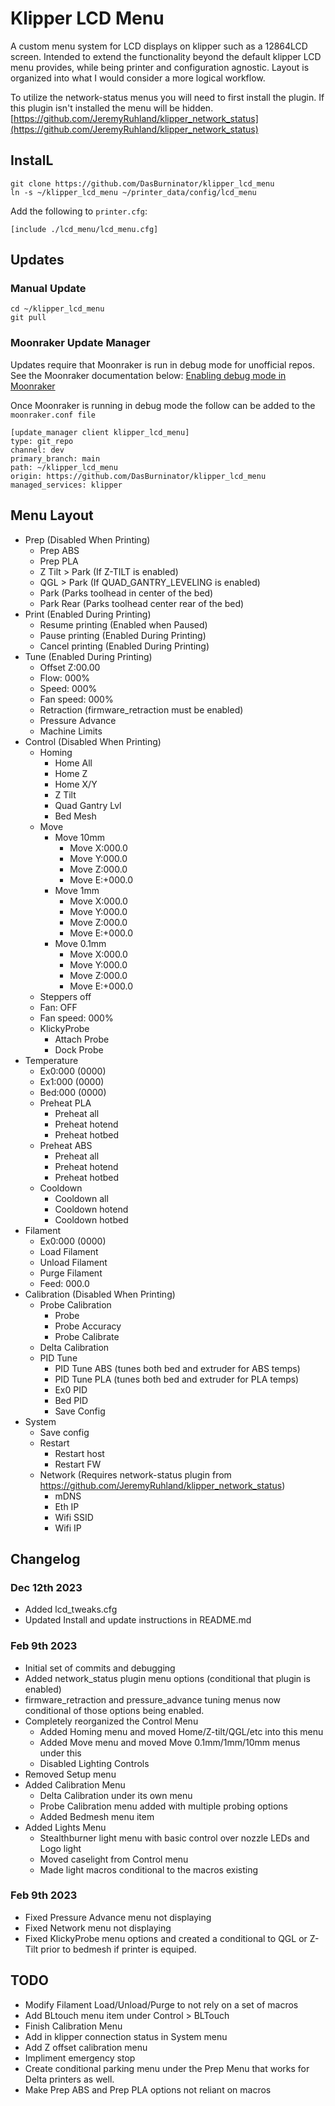# Klipper LCD Menu

A custom menu system for LCD displays on klipper such as a 12864LCD screen.
Intended to extend the functionality beyond the default klipper LCD menu provides, while being printer and configuration agnostic.
Layout is organized into what I would consider a more logical workflow.

To utilize the network-status menus you will need to first install the plugin. If this plugin isn't installed the menu will be hidden.
[https://github.com/JeremyRuhland/klipper_network_status](https://github.com/JeremyRuhland/klipper_network_status)

## InstalL

```
git clone https://github.com/DasBurninator/klipper_lcd_menu
ln -s ~/klipper_lcd_menu ~/printer_data/config/lcd_menu
```

Add the following to `printer.cfg`:

`[include ./lcd_menu/lcd_menu.cfg]`

## Updates

### Manual Update

```
cd ~/klipper_lcd_menu
git pull
```

### Moonraker Update Manager

Updates require that Moonraker is run in debug mode for unofficial repos. See the Moonraker documentation below:
[Enabling debug mode in Moonraker](https://moonraker.readthedocs.io/en/latest/installation/#the-environment-file)

Once Moonraker is running in debug mode the follow can be added to the `moonraker.conf file`

```
[update_manager client klipper_lcd_menu]
type: git_repo
channel: dev
primary_branch: main
path: ~/klipper_lcd_menu
origin: https://github.com/DasBurninator/klipper_lcd_menu
managed_services: klipper
```

## Menu Layout

+ Prep (Disabled When Printing)
  + Prep ABS
  + Prep PLA
  + Z Tilt > Park (If Z-TILT is enabled)
  + QGL > Park (If QUAD_GANTRY_LEVELING is enabled)
  + Park (Parks toolhead in center of the bed)
  + Park Rear (Parks toolhead center rear of the bed)
+ Print (Enabled During Printing)
  + Resume printing (Enabled when Paused)
  + Pause printing (Enabled During Printing)
  + Cancel printing (Enabled During Printing)
+ Tune (Enabled During Printing)
  + Offset Z:00.00
  + Flow: 000%
  + Speed: 000%
  + Fan speed: 000%
  + Retraction (firmware_retraction must be enabled)
  + Pressure Advance
  + Machine Limits
+ Control (Disabled When Printing)
  + Homing
    + Home All
    + Home Z
    + Home X/Y
    + Z Tilt
    + Quad Gantry Lvl
    + Bed Mesh
  + Move
    + Move 10mm
      + Move X:000.0
      + Move Y:000.0
      + Move Z:000.0
      + Move E:+000.0
    + Move 1mm
      + Move X:000.0
      + Move Y:000.0
      + Move Z:000.0
      + Move E:+000.0
    + Move 0.1mm
      + Move X:000.0
      + Move Y:000.0
      + Move Z:000.0
      + Move E:+000.0
  + Steppers off
  + Fan: OFF
  + Fan speed: 000%
  + KlickyProbe
    + Attach Probe
    + Dock Probe
+ Temperature
  + Ex0:000 (0000)
  + Ex1:000 (0000)
  + Bed:000 (0000)
  + Preheat PLA
    + Preheat all
    + Preheat hotend
    + Preheat hotbed
  + Preheat ABS
    + Preheat all
    + Preheat hotend
    + Preheat hotbed
  + Cooldown
    + Cooldown all
    + Cooldown hotend
    + Cooldown hotbed
+ Filament
  + Ex0:000 (0000)
  + Load Filament
  + Unload Filament
  + Purge Filament
  + Feed: 000.0
+ Calibration (Disabled When Printing)
  + Probe Calibration
    + Probe
    + Probe Accuracy
    + Probe Calibrate
  + Delta Calibration
  + PID Tune
    + PID Tune ABS (tunes both bed and extruder for ABS temps)
    + PID Tune PLA (tunes both bed and extruder for PLA temps)
    + Ex0 PID
    + Bed PID
    + Save Config
+ System
  + Save config
  + Restart
    + Restart host
    + Restart FW
  + Network (Requires network-status plugin from https://github.com/JeremyRuhland/klipper_network_status)
    + mDNS
    + Eth IP
    + Wifi SSID
    + Wifi IP

## Changelog

### Dec 12th 2023
+ Added lcd_tweaks.cfg
+ Updated Install and update instructions in README.md

### Feb 9th 2023

+ Initial set of commits and debugging
+ Added network_status plugin menu options (conditional that plugin is enabled)
+ firmware_retraction and pressure_advance tuning menus now conditional of those options being enabled.
+ Completely reorganized the Control Menu
  + Added Homing menu and moved Home/Z-tilt/QGL/etc into this menu
  + Added Move menu and moved Move 0.1mm/1mm/10mm menus under this
  + Disabled Lighting Controls
+ Removed Setup menu
+ Added Calibration Menu
  + Delta Calibration under its own menu
  + Probe Calibration menu added with multiple probing options
  + Added Bedmesh menu item
+ Added Lights Menu
  + Stealthburner light menu with basic control over nozzle LEDs and Logo light
  + Moved caselight from Control menu
  + Made light macros conditional to the macros existing

### Feb 9th 2023

+ Fixed Pressure Advance menu not displaying
+ Fixed Network menu not displaying
+ Fixed KlickyProbe menu options and created a conditional to QGL or Z-Tilt prior to bedmesh if printer is equiped.

## TODO

+ Modify Filament Load/Unload/Purge to not rely on a set of macros
+ Add BLtouch menu item under Control > BLTouch
+ Finish Calibration Menu
+ Add in klipper connection status in System menu
+ Add Z offset calibration menu
+ Impliment emergency stop
+ Create conditional parking menu under the Prep Menu that works for Delta printers as well.
+ Make Prep ABS and Prep PLA options not reliant on macros
